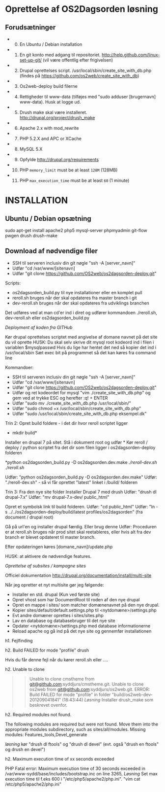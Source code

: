 Oprettelse af OS2Dagsorden løsning
==================================

Forudsætninger
--------------

* 0. En Ubuntu / Debian installation
* 1. En git konto med adgang til repositoriet. http://help.github.com/linux-set-up-git/ (vil være offentlig efter frigivelsen)
* 2. Drupal oprettelses script. /usr/local/sbin/create_site_with_db.php
(findes på https://github.com/os2web/create_site_with_db)
* 3. Os2web-deploy build filerne
* 4. Rettigheder til www-data (tilføjes med "sudo adduser [brugernavn] www-data). Husk at logge ud.
* 5. Drush make skal være installeret. http://drupal.org/project/drush_make
* 6. Apache 2.x with mod_rewrite
* 7. PHP 5.2.X and APC or XCache
* 8. MySQL 5.X
* 9. Opfylde http://drupal.org/requirements
* 10. PHP `memory_limit` must be at least `128M` (128MB)
* 11. PHP `max_execution_time` must be at least `60` (1 minute)

INSTALLATION
============

Ubuntu / Debian opsætning
-------------------------
sudo apt-get install apache2 php5 mysql-server phpmyadmin git-flow pwgen drush drush-make

Download af nødvendige filer
----------------------------

* SSH til serveren inclusiv din git nøgle "ssh -A [server_navn]"
* Udfør "cd /var/www/[sitenavn]
* Udfør "git clone https://github.com/OS2web/os2dagsorden-deploy.git"

Scripts:
* os2dagsorden_build.py til nye installationer eller en komplet pull
* reroll.sh bruges når der skal opdateres fra master branch i git
* dev-reroll.sh bruges når der skal opdateres fra udviklings branchen

Det udføres ved at man cd'er ind i diret og udfører kommandoen ./reroll.sh, dev-reroll.sh eller os2dagsorden_build.py

*Deployment af koden fra GITHub*

Kør drupal oprettelses scriptet med angivelse af domane navnet på det site du vil oprette
HUSK: Du skal selv skrive dit mysql root kodeord ind i filen i variablen $mysqlpasswd
Hvis du lige har hentet det ned så kopier det ind i /usr/local/sbin
Sæt exec bit på programmet så det kan køres fra command line

Kommandoer: 
* SSH til serveren inclusiv din git nøgle "ssh -A [server_navn]"
* Udfør "cd /var/www/[sitenavn]
* Udfør "git clone https://github.com/OS2web/os2dagsorden-deploy.git"
* Udfør og ret kodeordet for mysql "vim ./create_site_with_db.php" og gem ved at trykke ESC og herefter :q! + ENTER
* Udfør "sudo mv ./create_site_with_db.php /usr/local/sbin/"
* Udfør "sudo chmod +x /usr/local/sbin/create_site_with_db.php"
* Udfør "sudo /usr/local/sbin/create_site_with_db.php eksempel.dk"

Trin 2:
Opret build foldere - i det dir hvor reroll scriptet ligger
* mkdir build*

Installer en drupal 7 på sitet. Stå i dokument root og udfør
* 
Kør reroll / deploy / python scriptet fra det dir som filen ligger i os2dagsorden-deploy folderen

*python os2dagsorden_build.py -D os2dagsorden.dev.make
*./reroll-dev.sh*
*./reroll.sh*

Udfør: "python os2dagsorden_build.py -D os2dagsorden.dev.make"
Udfør: "./reroll-dev.sh" - så vi får oprettet "latest" linket i /build/ folderen


Trin 3: 
Fra den nye site folder Installer Drupal 7 med drush
Udfør: "drush dl drupal-7.x"
Udfør: "mv drupal-7.x-dev/ public_html"

Opret et symbolsk link til build folderen. 
Udfør: "cd public_html"
Udfør: "ln -s ../../os2dagsorden-deploy/build/latest profiles/os2dagsorden" (fra document / drupal root)

Gå på url'en og installer drupal færdig. Eller brug denne
Udfør: 
Proceduren er at reroll.sh bruges når prod sitet skal reetableres, eller hvis alt fra dev branch er blevet opdateret til master branch. 

Efter opdateringen køres [domane_navn]/update.php

HUSK: at aktivere de nødvendige features. 

*Oprettelse af subsites / kampagne sites*

Officiel dokumentation
http://drupal.org/documentation/install/multi-site

Når jeg opretter et nyt multisite gør jeg følgende:
* Installer en std. drupal (Kun ved første site)
* Opret vhost som har DocumentRoot til roden af den nye drupal
* Opret en mappe i sites/ som matcher domænenavnet på den nye drupal.
* Kopier sites/default/default.settings.php til <nytdomæne>/settings.php
* Evt andre domæner oprettes i sites/sites.php
* Lav en database og databasebruger til det nye site
* Opdater <nytdomæne>/settings.php med database informationerne
* Reload apache og gå ind på det nye site og gennemfør installationen 

h1. Fejlfinding

h2. Build FAILED for mode "profile" drush

Hvis du får denne fejl når du kører reroll.sh eller ....

h2. Unable to clone

 >> Unable to clone cmstheme from git@github.com:syddjurs/cmstheme.git.
 >> Unable to clone os2web from git@github.com:syddjurs/os2web.git.
ERROR: Build FAILED for mode "profile" in folder "build/os2web-dev-201209041841" (18:43:44)
*Løsning* Installer drush_make som beskrevet ovenfor. 

h2. Required modules not found.

The following modules are required but were not found. Move them into the appropriate modules subdirectory, such as sites/all/modules. Missing modules: Features_tools,Devel_generate

*løsning* kør "drush dl ftools" og "drush dl devel" (evt. også "drush en ftools" og drush en devel")

h2. Maximum execution time of xx seconds exceeded

PHP Fatal error:  Maximum execution time of 30 seconds exceeded in /var/www-sydd/base/includes/bootstrap.inc on line 3265, 
*Løsning* Set max execution time til f.eks 600 i "/etc/php5/apache2/php.ini". "vim cat /etc/php5/apache2/php.ini"